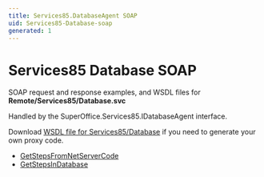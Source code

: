 ```yaml
---
title: Services85.DatabaseAgent SOAP
uid: Services85-Database-soap
generated: 1
---
```


# Services85 Database SOAP

SOAP request and response examples, and WSDL files for **Remote/Services85/Database.svc**

Handled by the <see cref="T:SuperOffice.Services85.IDatabaseAgent">SuperOffice.Services85.IDatabaseAgent</see> interface.

Download [WSDL file for Services85/Database](../Services85-Database.md) if you need to generate your own proxy code.

* [GetStepsFromNetServerCode](GetStepsFromNetServerCode.md)
* [GetStepsInDatabase](GetStepsInDatabase.md)
